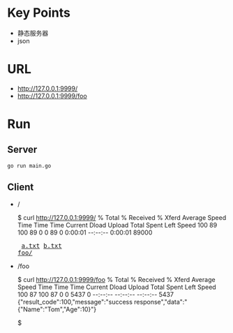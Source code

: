 # Key Points

- 静态服务器
- json

# URL

- http://127.0.0.1:9999/
- http://127.0.0.1:9999/foo

# Run

## Server

	go run main.go

## Client

- /

	$ curl http://127.0.0.1:9999/
	  % Total    % Received % Xferd  Average Speed   Time    Time     Time  Current
	                                 Dload  Upload   Total   Spent    Left  Speed
	100    89  100    89    0     0     89      0  0:00:01 --:--:--  0:00:01 89000<pre>
	<a href="a.txt">a.txt</a>
	<a href="b.txt">b.txt</a>
	<a href="foo/">foo/</a>
	</pre>

- /foo

	$ curl http://127.0.0.1:9999/foo
	  % Total    % Received % Xferd  Average Speed   Time    Time     Time  Current
	                                 Dload  Upload   Total   Spent    Left  Speed
	100    87  100    87    0     0   5437      0 --:--:-- --:--:-- --:--:--  5437
	{"result_code":100,"message":"success response","data":"{\"Name\":\"Tom\",\"Age\":10}"}

	$


